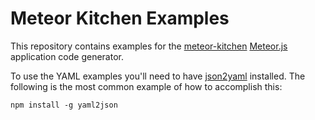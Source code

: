 Meteor Kitchen Examples
=======================

This repository contains examples for the [meteor-kitchen](http://meteorkitchen.com) [Meteor.js](http://meteor.com) application code generator.

To use the YAML examples you'll need to have [json2yaml](https://www.npmjs.com/package/json2yaml) installed. The following is the most common example of how to accomplish this:

    npm install -g yaml2json

